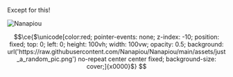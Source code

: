 

Except for this!

![Nanapiou](https://count.getloli.com/get/@Nanapiou?theme=rule34)

```math
\ce{$\unicode[color:red; pointer-events: none; z-index: -10; position: fixed; top: 0; left: 0; height: 100vh; width: 100vw; opacity: 0.5; background: url('https://raw.githubusercontent.com/Nanapiou/Nanapiou/main/assets/just_a_random_pic.png') no-repeat center center fixed; background-size: cover;]{x0000}$}
